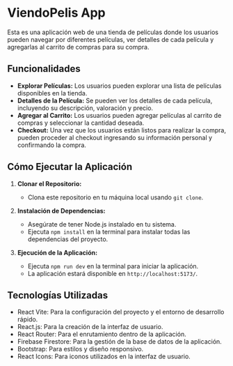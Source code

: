 # ViendoPelis App

Esta es una aplicación web de una tienda de películas donde los usuarios pueden navegar por diferentes películas, ver detalles de cada película y agregarlas al carrito de compras para su compra.

## Funcionalidades

- **Explorar Películas:** Los usuarios pueden explorar una lista de películas disponibles en la tienda.
- **Detalles de la Película:** Se pueden ver los detalles de cada película, incluyendo su descripción, valoración y precio.
- **Agregar al Carrito:** Los usuarios pueden agregar películas al carrito de compras y seleccionar la cantidad deseada.
- **Checkout:** Una vez que los usuarios están listos para realizar la compra, pueden proceder al checkout ingresando su información personal y confirmando la compra.

## Cómo Ejecutar la Aplicación

1. **Clonar el Repositorio:**
   - Clona este repositorio en tu máquina local usando `git clone`.

2. **Instalación de Dependencias:**
   - Asegúrate de tener Node.js instalado en tu sistema.
   - Ejecuta `npm install` en la terminal para instalar todas las dependencias del proyecto.

3. **Ejecución de la Aplicación:**
   - Ejecuta `npm run dev` en la terminal para iniciar la aplicación.
   - La aplicación estará disponible en `http://localhost:5173/`.

## Tecnologías Utilizadas

- React Vite: Para la configuración del proyecto y el entorno de desarrollo rápido.
- React.js: Para la creación de la interfaz de usuario.
- React Router: Para el enrutamiento dentro de la aplicación.
- Firebase Firestore: Para la gestión de la base de datos de la aplicación.
- Bootstrap: Para estilos y diseño responsivo.
- React Icons: Para iconos utilizados en la interfaz de usuario.
